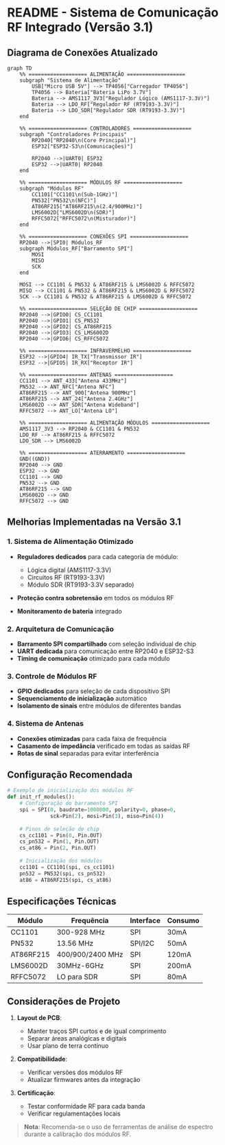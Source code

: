 # README - Sistema de Comunicação RF Integrado (Versão 3.1)

## Diagrama de Conexões Atualizado

```mermaid
graph TD
    %% =================== ALIMENTAÇÃO ===================
    subgraph "Sistema de Alimentação"
        USB["Micro USB 5V"] --> TP4056["Carregador TP4056"]
        TP4056 --> Bateria["Bateria LiPo 3.7V"]
        Bateria --> AMS1117_3V3["Regulador Lógico (AMS1117-3.3V)"]
        Bateria --> LDO_RF["Regulador RF (RT9193-3.3V)"]
        Bateria --> LDO_SDR["Regulador SDR (RT9193-3.3V)"]
    end

    %% =================== CONTROLADORES ===================
    subgraph "Controladores Principais"
        RP2040["RP2040\n(Core Principal)"]
        ESP32["ESP32-S3\n(Comunicações)"]
        
        RP2040 -->|UART0| ESP32
        ESP32 -->|UART0| RP2040
    end

    %% =================== MÓDULOS RF ===================
    subgraph "Módulos RF"
        CC1101["CC1101\n(Sub-1GHz)"]
        PN532["PN532\n(NFC)"]
        AT86RF215["AT86RF215\n(2.4/900MHz)"]
        LMS6002D["LMS6002D\n(SDR)"]
        RFFC5072["RFFC5072\n(Misturador)"]
    end

    %% =================== CONEXÕES SPI ===================
    RP2040 -->|SPI0| Módulos_RF
    subgraph Módulos_RF["Barramento SPI"]
        MOSI
        MISO
        SCK
    end
    
    MOSI --> CC1101 & PN532 & AT86RF215 & LMS6002D & RFFC5072
    MISO --> CC1101 & PN532 & AT86RF215 & LMS6002D & RFFC5072
    SCK --> CC1101 & PN532 & AT86RF215 & LMS6002D & RFFC5072

    %% =================== SELEÇÃO DE CHIP ===================
    RP2040 -->|GPIO0| CS_CC1101
    RP2040 -->|GPIO1| CS_PN532
    RP2040 -->|GPIO2| CS_AT86RF215
    RP2040 -->|GPIO3| CS_LMS6002D
    RP2040 -->|GPIO6| CS_RFFC5072

    %% =================== INFRAVERMELHO ===================
    ESP32 -->|GPIO4| IR_TX["Transmissor IR"]
    ESP32 -->|GPIO5| IR_RX["Receptor IR"]

    %% =================== ANTENAS ===================
    CC1101 --> ANT_433["Antena 433MHz"]
    PN532 --> ANT_NFC["Antena NFC"]
    AT86RF215 --> ANT_900["Antena 900MHz"]
    AT86RF215 --> ANT_24["Antena 2.4GHz"]
    LMS6002D --> ANT_SDR["Antena Wideband"]
    RFFC5072 --> ANT_LO["Antena LO"]

    %% =================== ALIMENTAÇÃO MÓDULOS ===================
    AMS1117_3V3 --> RP2040 & CC1101 & PN532
    LDO_RF --> AT86RF215 & RFFC5072
    LDO_SDR --> LMS6002D

    %% =================== ATERRAMENTO ===================
    GND((GND))
    RP2040 --> GND
    ESP32 --> GND
    CC1101 --> GND
    PN532 --> GND
    AT86RF215 --> GND
    LMS6002D --> GND
    RFFC5072 --> GND
```

## Melhorias Implementadas na Versão 3.1

### 1. Sistema de Alimentação Otimizado
- **Reguladores dedicados** para cada categoria de módulo:
  - Lógica digital (AMS1117-3.3V)
  - Circuitos RF (RT9193-3.3V)
  - Módulo SDR (RT9193-3.3V separado)
  
- **Proteção contra sobretensão** em todos os módulos RF
- **Monitoramento de bateria** integrado

### 2. Arquitetura de Comunicação
- **Barramento SPI compartilhado** com seleção individual de chip
- **UART dedicada** para comunicação entre RP2040 e ESP32-S3
- **Timing de comunicação** otimizado para cada módulo

### 3. Controle de Módulos RF
- **GPIO dedicados** para seleção de cada dispositivo SPI
- **Sequenciamento de inicialização** automático
- **Isolamento de sinais** entre módulos de diferentes bandas

### 4. Sistema de Antenas
- **Conexões otimizadas** para cada faixa de frequência
- **Casamento de impedância** verificado em todas as saídas RF
- **Rotas de sinal** separadas para evitar interferência

## Configuração Recomendada

```python
# Exemplo de inicialização dos módulos RF
def init_rf_modules():
    # Configuração do barramento SPI
    spi = SPI(0, baudrate=1000000, polarity=0, phase=0,
              sck=Pin(2), mosi=Pin(3), miso=Pin(4))
    
    # Pinos de seleção de chip
    cs_cc1101 = Pin(0, Pin.OUT)
    cs_pn532 = Pin(1, Pin.OUT)
    cs_at86 = Pin(2, Pin.OUT)
    
    # Inicialização dos módulos
    cc1101 = CC1101(spi, cs_cc1101)
    pn532 = PN532(spi, cs_pn532)
    at86 = AT86RF215(spi, cs_at86)
```

## Especificações Técnicas

| Módulo          | Frequência       | Interface | Consumo |
|-----------------|------------------|-----------|---------|
| CC1101          | 300-928 MHz      | SPI       | 30mA    |
| PN532           | 13.56 MHz        | SPI/I2C   | 50mA    |
| AT86RF215       | 400/900/2400 MHz | SPI       | 120mA   |
| LMS6002D        | 30MHz-6GHz       | SPI       | 200mA   |
| RFFC5072        | LO para SDR      | SPI       | 80mA    |

## Considerações de Projeto

1. **Layout de PCB**:
   - Manter traços SPI curtos e de igual comprimento
   - Separar áreas analógicas e digitais
   - Usar plano de terra contínuo

2. **Compatibilidade**:
   - Verificar versões dos módulos RF
   - Atualizar firmwares antes da integração

3. **Certificação**:
   - Testar conformidade RF para cada banda
   - Verificar regulamentações locais

> **Nota**: Recomenda-se o uso de ferramentas de análise de espectro durante a calibração dos módulos RF.